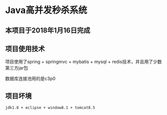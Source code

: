 # Java高并发秒杀系统

## 本项目于2018年1月16日完成

## 项目使用技术

   项目使用了spring + springmvc + mybatis + mysql + redis技术，并且用了少数第三方jar包

   数据库连接池用的是c3p0

## 项目坏境

	jdk1.8 + eclipse + window8.1 + tomcat8.5